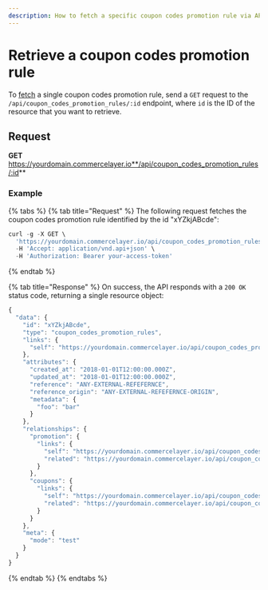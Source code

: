 ```yaml
---
description: How to fetch a specific coupon codes promotion rule via API
---
```


# Retrieve a coupon codes promotion rule

To <a href="https://docs.commercelayer.io/developers/fetching-resources" target="_blank">fetch</a> a single coupon codes promotion rule, send a `GET` request to the `/api/coupon_codes_promotion_rules/:id` endpoint, where `id` is the ID of the resource that you want to retrieve.

## Request

**GET** https://yourdomain.commercelayer.io**/api/coupon_codes_promotion_rules/:id**

### **Example**

{% tabs %}
{% tab title="Request" %}
The following request fetches the coupon codes promotion rule identified by the id "xYZkjABcde":

```javascript
curl -g -X GET \
  'https://yourdomain.commercelayer.io/api/coupon_codes_promotion_rules/xYZkjABcde' \
  -H 'Accept: application/vnd.api+json' \
  -H 'Authorization: Bearer your-access-token'
```
{% endtab %}

{% tab title="Response" %}
On success, the API responds with a `200 OK` status code, returning a single resource object:

```javascript
{
  "data": {
    "id": "xYZkjABcde",
    "type": "coupon_codes_promotion_rules",
    "links": {
      "self": "https://yourdomain.commercelayer.io/api/coupon_codes_promotion_rules/xYZkjABcde"
    },
    "attributes": {
      "created_at": "2018-01-01T12:00:00.000Z",
      "updated_at": "2018-01-01T12:00:00.000Z",
      "reference": "ANY-EXTERNAL-REFEFERNCE",
      "reference_origin": "ANY-EXTERNAL-REFEFERNCE-ORIGIN",
      "metadata": {
        "foo": "bar"
      }
    },
    "relationships": {
      "promotion": {
        "links": {
          "self": "https://yourdomain.commercelayer.io/api/coupon_codes_promotion_rules/xYZkjABcde/relationships/promotion",
          "related": "https://yourdomain.commercelayer.io/api/coupon_codes_promotion_rules/xYZkjABcde/promotion"
        }
      },
      "coupons": {
        "links": {
          "self": "https://yourdomain.commercelayer.io/api/coupon_codes_promotion_rules/xYZkjABcde/relationships/coupons",
          "related": "https://yourdomain.commercelayer.io/api/coupon_codes_promotion_rules/xYZkjABcde/coupons"
        }
      }
    },
    "meta": {
      "mode": "test"
    }
  }
}
```
{% endtab %}
{% endtabs %}

